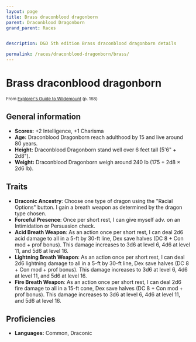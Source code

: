 ```yaml
---
layout: page
title: Brass draconblood dragonborn
parent: Draconblood Dragonborn
grand_parent: Races


description: D&D 5th edition Brass draconblood dragonborn details

permalink: /races/draconblood-dragonborn/brass/
---
```


# Brass draconblood dragonborn

<small>From <a target="_blank" href="https://dnd.wizards.com/products/wildemount">Explorer's Guide to Wildemount</a> (p. 168)</small>


## General information

- **Scores:** +2 Intelligence, +1 Charisma
- **Age:** Draconblood Dragonborn reach adulthood by 15 and live around 80 years.
- **Height:** Draconblood Dragonborn stand well over 6 feet tall (5'6" + 2d8").
- **Weight:** Draconblood Dragonborn weigh around 240 lb (175 + 2d8 × 2d6 lb).

## Traits

- **Draconic Ancestry**: Choose one type of dragon using the "Racial Options" button. I gain a breath weapon as determined by the dragon type chosen.
- **Forceful Presence**: Once per short rest, I can give myself adv. on an Intimidation or Persuasion check.
- **Acid Breath Weapon**: As an action once per short rest, I can deal 2d6 acid damage to all in a 5-ft by 30-ft line, Dex save halves (DC 8 + Con mod + prof bonus). This damage increases to 3d6 at level 6, 4d6 at level 11, and 5d6 at level 16.
- **Lightning Breath Weapon**: As an action once per short rest, I can deal 2d6 lightning damage to all in a 5-ft by 30-ft line, Dex save halves (DC 8 + Con mod + prof bonus). This damage increases to 3d6 at level 6, 4d6 at level 11, and 5d6 at level 16.
- **Fire Breath Weapon**: As an action once per short rest, I can deal 2d6 fire damage to all in a 15-ft cone, Dex save halves (DC 8 + Con mod + prof bonus). This damage increases to 3d6 at level 6, 4d6 at level 11, and 5d6 at level 16.

## Proficiencies

- **Languages:** Common, Draconic